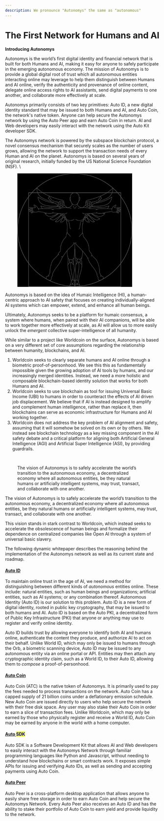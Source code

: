 ```yaml
---
description: We pronounce "Autonomys" the same as "autonomous"
---
```


# The First Network for Humans and AI

**Introducing Autonomys**

Autonomys is the world’s first digital identity and financial network that is built for both Humans and AI, making it easy for anyone to safely participate in the emerging autonomous economy. The mission of Autonomys is to provide a global digital root of trust which all autonomous entities interacting online may leverage to help them distinguish between Humans and AI online, verify the authenticity and provenance of online content, delegate online access rights to AI assistants, send digital payments to one another, and collaborate more effectively at scale.

Autonomys primarily consists of two key primitives: Auto ID, a new digital identity standard that may be issued to both Humans and AI, and Auto Coin, the network's native token. Anyone can help secure the Autonomys network by using the Auto Peer app and earn Auto Coin in return. AI and Web developers may easily interact with the network using the Auto Kit developer SDK.

The Autonomys network is powered by the subspace blockchain protocol, a novel consensus mechanism that securely scales as the number of users grows, allowing the network to support the transaction needs of every Human and AI on the planet. Autonomys is based on several years of original research, initially funded by the US National Science Foundation (NSF). \


<figure><img src="../.gitbook/assets/IMG_6015.JPG" alt="" width="375"><figcaption></figcaption></figure>

Autonomys is based on the idea of Humaic Intelligence (HI), a human-centric approach to AI safety that focuses on creating individually-aligned AI systems which can empower, extend, and enhance all human beings.&#x20;

Ultimately, Autonomys seeks to be a platform for humaic consensus, a system where humans, when paired with their AI companions, will be able to work together more effectively at scale, as AI will allow us to more easily unlock the _emergent_ collective super-intelligence of all humanity.

While similar to a project like Worldcoin on the surface, Autonomys is based on a very different set of core assumptions regarding the relationship between humanity, blockchains, and AI.

1. Worldcoin seeks to clearly separate humans and AI online through a biometric proof-of-personhood. We see this this as fundamentally impossible given the growing adoption of AI tools by humans, and our increasingly merged identities. Instead, we need a more holistic and composable blockchain-based identity solution that works for both Humans and AI.
2. Worldcoin seeks to use blockchain as tool for issuing Universal Basic Income (UBI) to humans in order to counteract the effects of AI driven job displacement. We believe that if AI is instead designed to amplify and complement human intelligence, rather than replace it, then blockchains can serve as economic infrastructure for Humans and AI working together.
3. Worldcoin does not address the key problem of AI alignment and safety, assuming that it will somehow be solved on its own or by others. We instead see blockchain technology as a key missing component in the AI safety debate and a critical platform for aligning both Artificial General Intelligence (AGI) and Artificial Super Intelligence (ASI), by providing guardrails.

<figure><img src="../.gitbook/assets/DALL·E 2024-04-11 12.25.57 - Autonomous entities, appearing as sophisticated silhouettes in a color palette of black, navy, blue, lavender, white, and off-white, are engaging in a.webp" alt="" width="563"><figcaption><p>The vision of Autonomys is to safely accelerate the world’s transition to the autonomous economy, a decentralized economy where all autonomous entities, be they natural humans or artificially intelligent systems, may trust, transact, and collaborate with one another. </p></figcaption></figure>

The vision of Autonomys is to safely accelerate the world’s transition to the autonomous economy, a decentralized economy where all autonomous entities, be they natural humans or artificially intelligent systems, may trust, transact, and collaborate with one another.&#x20;

This vision stands in stark contrast to Worldcoin, which instead seeks to accelerate the obsolescence of human beings and formalize their dependence on centralized companies like Open AI through a system of universal basic slavery.

The following dynamic whitepaper describes the reasoning behind the implementation of the Autonomys network as well as its current state and roadmap.

#### [Auto ID](../autonomys-solutions/autoid/)

To maintain online trust in the age of AI, we need a method for distinguishing between different kinds of _autonomous_ entities online. These include: natural entities, such as human beings and organizations; artificial entities, such as AI systems; or any combination thereof. Autonomous Identity (Auto ID) is our solution to this problem. Auto ID is a new form of digital identity, rooted in public key cryptography, that may be issued to both humans and AI. Auto ID is based on the Auto PKI, a decentralized form of Public Key Infrastructure (PKI) that anyone or anything may use to register and verify online identity.

Auto ID builds trust by allowing everyone to identify both AI and humans online, authenticate the content they produce, and authorize AI to act on their behalf. Unlike World ID, which may only be issued to humans through the Orb, a biometric scanning device, Auto ID may be issued to any autonomous entity via an online portal or API. Entities may then attach any cryptographic identity claim, such as a World ID, to their Auto ID, allowing them to _compose_ a proof-of-personhood.

#### [Auto Coin](../autonomys-solutions/autofi/an-introduction-to-autocoin-and-autocash.md)

Auto Coin (ATC) is the native token of Autonomys. It is primarily used to pay the fees needed to process transactions on the network. Auto Coin has a capped supply of 21 billion coins under a deflationary emission schedule. New Auto Coin are issued directly to users who help secure the network with their free disk space. Any user may also stake their Auto Coin in order to earn a slice of transaction fees. Unlike Worldcoin, which may only be earned by those who physically register and receive a World ID, Auto Coin may be earned by anyone in the world with a home computer.

#### [Auto ](../autonomys-solutions/autokit/)<mark style="color:blue;">SDK</mark>

Auto SDK is a Software Development Kit that allows AI and Web developers to easily interact with the Autonomys Network through familiar programming languages like Python and Javascript, without needing to understand how blockchains or smart contracts work. It exposes simple APIs for issuing and verifying Auto IDs, as well as sending and accepting payments using Auto Coin.

#### [Auto Peer](../autonomys-solutions/autopeer/)

Auto Peer is a cross-platform desktop application that allows anyone to easily share free storage in order to earn Auto Coin and help secure the Autonomys Network. Every Auto Peer also receives an Auto ID and has the ability to stake their portfolio of Auto Coin to earn yield and provide liquidity to the network.
